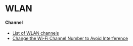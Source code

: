 # WLAN

#### Channel
* [List of WLAN channels](https://en.wikipedia.org/wiki/List_of_WLAN_channels)
* [Change the Wi-Fi Channel Number to Avoid Interference](https://www.lifewire.com/wifi-channel-number-change-to-avoid-interference-818208)
